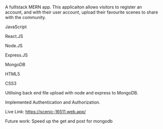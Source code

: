 A fulllstack MERN app. This applicaiton allows visitors to register an account, and with their user account, upload their favourite scenes to share with the community.

JavaScript

React.JS

Node.JS

Express.JS

MongoDB

HTML5

CSS3

Utilising back end file upload with node and express to MongoDB.

Implemented Authentication and Authorization.

Live Link: https://scenic-16511.web.app/


Future work: Speed up the get and post for mongodb 

